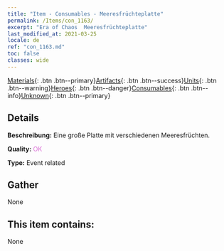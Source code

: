 ```yaml
---
title: "Item - Consumables - Meeresfrüchteplatte"
permalink: /Items/con_1163/
excerpt: "Era of Chaos  Meeresfrüchteplatte"
last_modified_at: 2021-03-25
locale: de
ref: "con_1163.md"
toc: false
classes: wide
---
```

 [Materials](/de/Items/){: .btn .btn--primary}[Artifacts](/de/Items/Artifacts/){: .btn .btn--success}[Units](/de/Items/Units/){: .btn .btn--warning}[Heroes](/de/Items/Heroes/){: .btn .btn--danger}[Consumables](/de/Items/Consumables/){: .btn .btn--info}[Unknown](/de/Items/Unknown/){: .btn .btn--primary}

## Details
 **Beschreibung:** Eine große Platte mit verschiedenen Meeresfrüchten.

 **Quality:** <span style="color: #DA70D6">OK</span>

 **Type:** Event related

## Gather

  None

## This item contains:

  None

